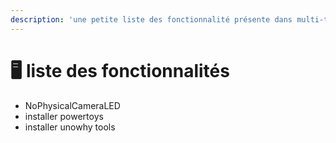 ```yaml
---
description: 'une petite liste des fonctionnalité présente dans multi-tools :'
---
```


# 🖥 liste des fonctionnalités

* NoPhysicalCameraLED&#x20;
* installer powertoys&#x20;
* installer unowhy tools
